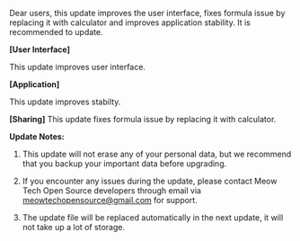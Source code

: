 Dear users, this update improves the user interface, fixes formula issue by replacing it with calculator and improves application stability. It is recommended to update.

**[User Interface]**

This update improves user interface.

**[Application]**

This update improves stabilty.

**[Sharing]**
This update fixes formula issue by replacing it with calculator.


**Update Notes:**

1. This update will not erase any of your personal data, but we recommend that you backup your important data before upgrading.

2. If you encounter any issues during the update, please contact Meow Tech Open Source developers through email via meowtechopensource@gmail.com for support.

3. The update file will be replaced automatically in the next update, it will not take up a lot of storage.
